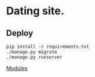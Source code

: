# Dating site.

## Deploy

    pip install -r requirements.txt
    ./manage.py migrate
    ./manage.py runserver
    
[Modules](modules.md)
